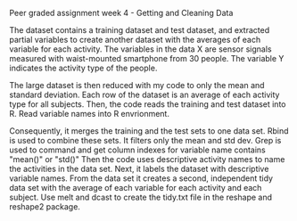 Peer graded assignment week 4 - Getting and Cleaning Data

The dataset contains a training dataset and test dataset, and extracted partial variables to create another dataset with the averages of each variable for each activity. The variables in the data X are sensor signals measured with waist-mounted smartphone from 30 people. The variable Y indicates the activity type of the people.

The large dataset is then reduced with my code to only the mean and standard deviation. Each row of the dataset is an average of each activity type for all subjects. Then, the code reads the training and test dataset into R. Read variable names into R envrionment.

Consequently, it merges the training and the test sets to one data set. Rbind is used to combine these sets. It filters only the mean and std dev. Grep is used to command and get column indexes for variable name contains "mean()" or "std()" Then the code uses descriptive activity names to name the activities in the data set. Next, it labels the dataset with descriptive variable names. From the data set it creates a second, independent tidy data set with the average of each variable for each activity and each subject. Use melt and dcast to create the tidy.txt file in the reshape and reshape2 package.
